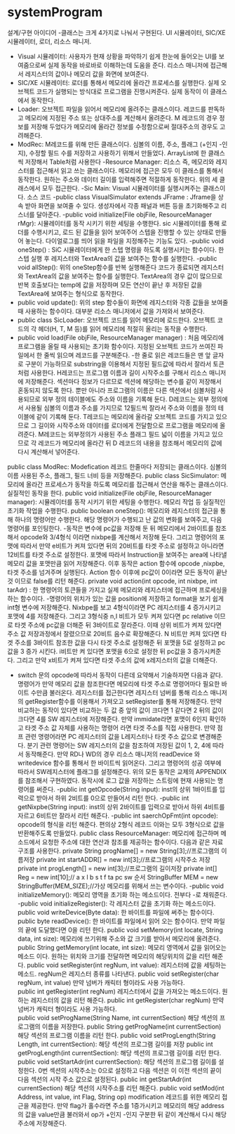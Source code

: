 # systemProgram

설계/구현 아이디어
-클래스는 크게 4가지로 나눠서 구현된다. UI 시뮬레이터, SIC/XE 시뮬레이터, 로더, 리소스 매니저.  
- Visual 시뮬레이터: 사용자가 현재 상황을 파악하기 쉽게 한눈에 들어오는 UI를 보여줌으로써 실제 동작을 바로바로 이해하는데 도움을 준다. 리소스 매니저에 접근해서 레지스터의 값이나 메모리 값을 화면에 보여준다. 
- SIC/XE 시뮬레이터: 로더를 통해서 메모리에 올라간 프로세스를 실행한다. 실제 오브젝트 코드가 실행되는 방식대로 프로그램을 진행시켜준다. 실제 동작이 이 클래스에서 동작한다.
- Loader: 오브젝트 파일을 읽어서 메모리에 올려주는 클래스이다. 레코드를 판독하고 메모리에 지정된 주소 또는 상대주소를 계산해서 올려준다. M 레코드의 경우 정보를 저장해 두었다가 메모리에 올라간 정보를 수정함으로써 절대주소의 경우도 고려해준다.
- ModRec: M레코드를 위해 만든 클래스이다. 심볼의 이름, 주소, 플래그 (+인지 -인지), 수정할 필드 수를 저장하고 사용하기 위해서 만들었다. ArrayList에 한 클래스 씩 저장해서 Table처럼 사용한다
-Resource Manager: 리소스 즉, 메모리와 레지스터를 접근해서 읽고 쓰는 클래스이다. 메모리에 접근은 모두 이 클래스를 통해서 동작한다. 원하는 주소와 데이터 길이를 입력해주면 적절하게 동작한다. 위의 세 클래스에서 모두 접근한다.
-Sic Main: Visual 시뮬레이터를 실행시켜주는 클래스이다.
소스 코드
-public class VisualSimulator extends JFrame : Jframe을 상속 받아 화면을 보여줄 수 있다. 생성자에서 각종 패널과 버튼 등을 초기화해주고 리스너를 달아준다.
-public void initialize(File objFile, ResourceManager rMgr): 시뮬레이터를 동작 시키기 위한 세팅을 수행한다. sic 시뮬레이터를 통해 로더를 수행시키고, 로드 된 값들을 읽어 보여주어 스텝을 진행할 수 있는 상태로 만들어 놓는다. 다이얼로그를 띄어 읽을 파일을 지정해주는 기능도 있다. 
-public void oneStep() : SiC 시뮬레이터에게 한 스텝 명령을 하도록 실행시키는 함수이다. 한 스텝 실행 후 레지스터와 TextArea의 값을 보여주는 함수를 실행한다.
-public void allStep(): 위의 oneStep함수를 반복 실행해준다 코드가 종료되면 레지스터와 TextArea의 값을 보여주는 함수를 실행한다. TextArea의 경우 값이 많으므로 반복 호출보다는 temp에 값을 저장하며 모든 연산이 끝난 후 저장된 값을 TextArea에 보여주는 형식으로 동작한다.
- public void update(): 위의 step 함수들이 화면에 레지스터와 각종 값들을 보여줄 때 사용하는 함수이다. 대부분 리소스 매니저에서 값을 가져와서 보여준다.
- public class SicLoader: 오브젝트 코드를 읽어 메모리에 로드한다.  오브젝트 코드의 각 헤더(H, T, M 등)를 읽어 메모리에 적절히 올리는 동작을 수행한다. 
- public void load(File objFile, ResourceManager manager) : 처음 메모리에 프로그램을 올릴 때 사용되는 초기화 함수이다. 지정된 오브젝트 코드가 쓰여진 파일에서 한 줄씩 읽으며 레코드를 구분해준다.
-한 줄로 읽은 레코드들은 맨 앞 글자로 구분이 가능하므로 substring을 이용해서 지정된 필드값에 따라서 잘라서 토큰처럼 사용한다. 
H레코드는 프로그램 이름과 길이 시작주소를 구해서 리소스 매니저에 저장해준다. 섹션마다 정보가 다르므로 섹션에 해당하는 변수를 같이 저장해서 혼동되지 않도록 한다.  뿐만 아니라 프로그램의 이름은 다른 섹션에서 심볼처럼 사용되므로 외부 정의 테이블에도 주소와 이름을 기록해 둔다. 
D레코드는 외부 정의에서 사용될 심볼의 이름과 주소를 가지므로 12필드씩 잘라서 주소와 이름을 정의 테이블에 같이 기록해 둔다.
T레코드는 메모리에 올라갈 오브젝트 코드를 가지고 있으므로 그 길이와 시작주소와 데이터를 로더에게 전달함으로 프로그램을 메모리에 올려준다.
M레코드는 외부정의가 사용된 주소 플래그 필드 넓이 이름을 가지고 있으므로 각 레코드가 메모리에 올라간 뒤 D 레코드의 내용을 참조해서 메모리의 값에 다시 계산해서 넣어준다. 

public class ModRec: Modefication 레코드 한줄마다 저장되는 클래스이다. 심볼의 이름 사용된 주소, 플래그, 필드 너비 등을 저장해준다. 
public class SicSimulator: 메모리에 올라간 프로세스가 동작을 하도록 메모리를 접근해서 연산을 해주는 클래스이다. 실질적인 동작을 한다.
public void initialize(File objFile, ResourceManager manager): 시뮬레이터를 동작 시키기 위한 세팅을 수행한다. 메모리 작업 등 실질적인 초기화 작업을 수행한다.
public boolean oneStep(): 메모리와 레지스터의 접근을 통해 하나의 명령어만 수행한다. 해당 명령어가 수행되고 난 값의 변화를 보여주고, 다음 명령어를 포인팅한다.
-동작은 변수에 pc값을 저장해 둔 뒤 메모리에서 2바이트를 참조해서 opcode와 3/4형식 이라면 nixbpe를 계산해서 저장해 둔다. 그리고 명령어의 포맷에 따라서 만약 e비트가 켜져 있다면 뒤의 20비트를 타겟 주소로 설정하고 아니라면 12비트를 타겟 주소로 설정한다. 포맷에 따라서 Instruction을 보여주는 area에 나타낼 메모리 값을 포맷만큼 읽어 저장해준다.
이후 동작은 action 함수에 opcode ,nixpbe, 타겟 주소를 넘겨주며 실행된다. Action 함수 이후에 pc값이 0이라면 모든 동작이 끝난 것 이므로 false를 리턴 해준다.
private void action(int opcode, int nixbpe, int tarAdr) : 한 명령어의 토큰들을 가지고 실제 메모리와 레지스터에 접근하며 프로세싱을 하는 함수이다.
-명령어의 위치가 있는 값을 position에 저장하고 format을 보기 쉽게 int형 변수에 저장해준다. Nixbpe를 보고 4형식이라면 PC 레지스터를 4 증가시키고 포맷에 4를 저장해준다. 그리고 3형식중 n,I 비트가 모두 켜져 있다면 pc relative 이므로 타겟 주소에 pc값을 더해준 뒤 3바이트로 잘라준다. 이때 상위 비트가 켜져 있다면 주소 값 저장과정에서 잘렸으므로 20비트 음수로 확장해준다.  N 비트만 켜져 있다면 타겟 주소를 3바이트 참조한 값을 다시 타겟 주소로 설정해준 뒤 포맷을 5로 설정하고 pc값을 3 증가 시킨다. i비트만 켜 있다면 포맷을 6으로 설정한 뒤 pc값을 3 증가시켜준다. 그리고 만약 x비트가 켜져 있다면 타겟 주소의 값에 x레지스터의 값을 더해준다. 
- switch 문의 opcode에 따라서 동작이 다른데 요약해서 기술하자면 다음과 같다. 
명령어가 만약 메모리 값을 참조한다면 메모리에 타겟 주소로 명령어마다 필요한 바이트 수만큼 불러온다. 레지스터를 접근한다면 레지스터 넘버를 통해 리소스 매니저의 getRegister함수를 이용해서 가져오고 setRegister를 통해 저장해준다. 만약 비교하는 동작이 있다면 비교하는 두 값 중 앞의 값이 크다면 1 같다면 2 뒤의 값이 크다면 4를 SW 레지스터에 저장해준다. 만약 immidate라면 포맷이 6인지 확인하고 타겟 주소 값 자체를 사용하는 명령어 라면 타겟 주소를 직접 사용한다. 만약 점프 관련 명령어라면 PC 레지스터의 값을 L레지스터나 타겟 주소 값으로 변경해준다. 분기 관련 명령어는 SW 레지스터의 값을 참조하여 저장된 값이 1, 2, 4에 따라서 동작해준다. 만약 RD나 WD의 경우 리소스 매니저의 readDevice 와 writedevice 함수를 통해서 한 바이트씩 읽어온다. 그리고 명령어의 성공 여부에 따라서 SW레지스터에 플래그를 설정해준다.
위의 모든 동작은 교제의 APPENDIX를 참조해서 구현하였다. 동작시에 로그 값을 저장하는 스트링에 현재 사용되는 명령어를 써준다.
-public int getOpcode(String input): inst의 상위 1바이트를 입력으로 받아서 하위 2비트를 0으로 만들어서 리턴 한다.
-public int getNixpbe(String input): inst의 상위 2바이트를 입력으로 받아서 하위 4비트를 자르고 6비트만 잘라서 리턴 해준다.
-public int saerchOpFmt(int opcode): opcode의 형식을 리턴 해준다. 편의상 2형식 레코드 이와는 모두 3형식으로 값을 반환해주도록 만들었다.
public class ResourceManager: 메모리에 접근하며 메소드에서 요청한 주소에 대한 연산과 참조를 제공하는 함수이다. 다음과 같은 자료구조를 사용한다.
private String progName[] = new String[3];//프로그램의 이름저장 
	private int startADDR[] = new int[3];//프로그램의 시작주소 저장 
	private int progLength[] = new int[3];//프로그램의 길이저장 
	private int[] Reg = new int[10];// a x l b s t f ta pc sw 순서
	StringBuffer MEM = new StringBuffer(MEM_SIZE);//가상 메모리를 위해서 쓰는 변수이다.
-public void initializeMemory(): 메모리 영역을 초기화 하는 메소드이다. 전부다 -로 채워준다.
-public void initializeRegister(): 각 레지스터 값을 초기화 하는 메소드이다.
public void writeDevice(Byte data): 한 바이트를 파일에 써주는 함수이다.
public byte readDevice(): 한 바이트를 파일에서 읽어 오는 함수이다. 만약 파일의 끝에 도달했다면 0을 리턴 한다.
public void setMemory(int locate, String data, int size): 메모리에 쓰기위해 주소와 값 크기를 받아서 메모리에 올려준다. 
public String getMemory(int locate, int size): 메모리 영역에서 값을 읽어오는 메소드 이다. 원하는 위치와 크기를 전달하면 메모리의 해당위치의 값을 리턴 해준다.
public void setRegister(int regNum, int value): 레지스터에 값을 세팅하는 메소드. regNum은 레지스터 종류를 나타낸다.
public void setRegister(char regNum, int value) 만약 넘버가 캐릭터 형이라도 사용 가능하다.	
public int getRegister(int regNum) 레지스터에서 값을 가져오는 메소드이다. 원하는 레지스터의 값을 리턴 해준다. 
public int getRegister(char regNum) 만약 넘버가 캐릭터 형이라도 사용 가능하다.	
public void setProgName(String Name, int currentSection) 해당 섹션의 프로그램의 이름을 저장한다.	
public String getProgName(int currentSection) 해당 섹션의 프로그램 이름을 리턴 한다. 
public void setProgLength(String Length, int currentSection): 해당 섹션의 프로그램 길이를 저장
public int getProgLength(int currentSection): 해당 섹션의 프로그램 길이를 리턴 한다.
public void setStartAdr(int currentSection): 해당 섹션의 프로그램 길이를 설정한다.
0번 섹션의 시작주소는 0으로 설정하고 다음 섹션은 이 이전 섹션의 끝이 다음 섹션의 시작 주소 값으로 설정된다. 
public int getStartAdr(int currentSection) 해당 섹션의 시작주소를 리턴 해준다.
public void setMod(int Address, int value, int Flag, String op) modification 레코드를 위한 메모리 접근을 제공한다. 만약 flag가 홀수라면 주소를 1증가시키고 메모리의 해당 address의 값을 value만큼 불러와서 op가 +인지 -인지 구분한 뒤 같이 계산해서 다시 해당 주소에 저장해준다.

